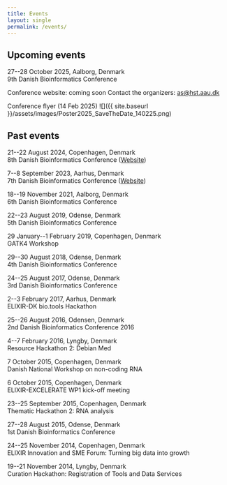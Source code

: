 ```yaml
---
title: Events
layout: single
permalink: /events/
---
```

## Upcoming events

27--28 October 2025, Aalborg, Denmark  
9th Danish Bioinformatics Conference

Conference website: coming soon
Contact the organizers: as@hst.aau.dk

Conference flyer (14 Feb 2025)
![]({{ site.baseurl }}/assets/images/Poster2025_SaveTheDate_140225.png)

## Past events

21--22 August 2024, Copenhagen, Denmark  
8th Danish Bioinformatics Conference ([Website](https://eventsignup.ku.dk/8danishbioinfconference/))

7--8 September 2023, Aarhus, Denmark  
7th Danish Bioinformatics Conference ([Website](https://eventsignup.ku.dk/elixirdenmark-danishbioinformaticsconference/conference))

18--19 November 2021, Aalborg, Denmark  
6th Danish Bioinformatics Conference

22--23 August 2019, Odense, Denmark  
5th Danish Bioinformatics Conference

29 January--1 February 2019, Copenhagen, Denmark  
GATK4 Workshop

29--30 August 2018, Odense, Denmark  
4th Danish Bioinformatics Conference

24--25 August 2017, Odense, Denmark  
3rd Danish Bioinformatics Conference

2--3 February 2017, Aarhus, Denmark  
ELIXIR-DK bio.tools Hackathon

25--26 August 2016, Odensen, Denmark  
2nd Danish Bioinformatics Conference 2016

4--7 February 2016, Lyngby, Denmark  
Resource Hackathon 2: Debian Med

7 October 2015, Copenhagen, Denmark  
Danish National Workshop on non-coding RNA

6 October 2015, Copenhagen, Denmark  
ELIXIR-EXCELERATE WP1 kick-off meeting

23--25 September 2015, Copenhagen, Denmark  
Thematic Hackathon 2: RNA analysis

27--28 August 2015, Odense, Denmark  
1st Danish Bioinformatics Conference

24--25 November 2014, Copenhagen, Denmark  
ELIXIR Innovation and SME Forum: Turning big data into growth

19--21 November 2014, Lyngby, Denmark  
Curation Hackathon: Registration of Tools and Data Services
